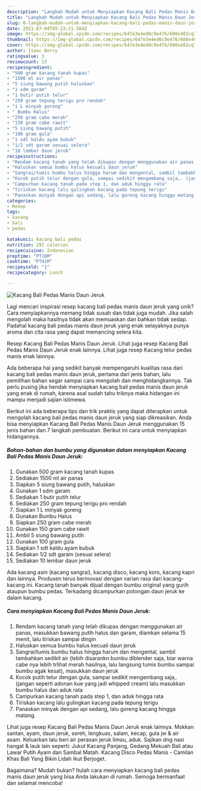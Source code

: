 ```yaml
---
description: "Langkah Mudah untuk Menyiapkan Kacang Bali Pedas Manis Daun Jeruk Anti Gagal"
title: "Langkah Mudah untuk Menyiapkan Kacang Bali Pedas Manis Daun Jeruk Anti Gagal"
slug: 0-langkah-mudah-untuk-menyiapkan-kacang-bali-pedas-manis-daun-jeruk-anti-gagal
date: 2021-07-04T05:23:21.564Z
image: https://img-global.cpcdn.com/recipes/647e3e4ed0c9e476/680x482cq70/kacang-bali-pedas-manis-daun-jeruk-foto-resep-utama.jpg
thumbnail: https://img-global.cpcdn.com/recipes/647e3e4ed0c9e476/680x482cq70/kacang-bali-pedas-manis-daun-jeruk-foto-resep-utama.jpg
cover: https://img-global.cpcdn.com/recipes/647e3e4ed0c9e476/680x482cq70/kacang-bali-pedas-manis-daun-jeruk-foto-resep-utama.jpg
author: Isaac Berry
ratingvalue: 3
reviewcount: 13
recipeingredient:
- "500 gram kacang tanah kupas"
- "1500 ml air panas"
- "5 siung bawang putih haluskan"
- "1 sdm garam"
- "1 butir putih telur"
- "250 gram tepung terigu pro rendah"
- "1 L minyak goreng"
- " Bumbu Halus"
- "250 gram cabe merah"
- "150 gram cabe rawit"
- "5 siung bawang putih"
- "100 gram gula"
- "1 sdt kaldu ayam bubuk"
- "1/2 sdt garam sesuai selera"
- "10 lembar daun jeruk"
recipeinstructions:
- "Rendam kacang tanah yang telah dikupas dengan menggunakan air panas, masukkan bawang putih halus dan garam, diamkan selama 15 menit, lalu tiriskan sampai dingin"
- "Haluskan semua bumbu halus kecuali daun jeruk"
- "Sangrai/tumis bumbu halus hingga harum dan mengental, sambil tambahkan sedikit air (lebih disarankn bumbu diblender saja, biar warna cabe nya lebih trlihat merah hasilnya, lalu langsung tumis bumbu sampai bumbu agak kesat), masukkan daun jeruk"
- "Kocok putih telur dengan gula, sampai sedikit mengembang saja,. (jangan seperti adonan kue yang jadi whipped cream) lalu masukkan bumbu halus dan aduk rata"
- "Campurkan kacang tanah pada step 1, dan aduk hingga rata"
- "Tiriskan kacang lalu gulingkan kacang pada tepung terigu"
- "Panaskan minyak dengan api sedang, lalu goreng kacang hingga matang."
categories:
- Resep
tags:
- kacang
- bali
- pedas

katakunci: kacang bali pedas 
nutrition: 297 calories
recipecuisine: Indonesian
preptime: "PT16M"
cooktime: "PT41M"
recipeyield: "1"
recipecategory: Lunch

---
```



![Kacang Bali Pedas Manis Daun Jeruk](https://img-global.cpcdn.com/recipes/647e3e4ed0c9e476/680x482cq70/kacang-bali-pedas-manis-daun-jeruk-foto-resep-utama.jpg)

Lagi mencari inspirasi resep kacang bali pedas manis daun jeruk yang unik? Cara menyiapkannya memang tidak susah dan tidak juga mudah. Jika salah mengolah maka hasilnya tidak akan memuaskan dan bahkan tidak sedap. Padahal kacang bali pedas manis daun jeruk yang enak selayaknya punya aroma dan cita rasa yang dapat memancing selera kita.

Resep Kacang Bali Pedas Manis Daun Jeruk. Lihat juga resep Kacang Bali Pedas Manis Daun Jeruk enak lainnya. Lihat juga resep Kacang telur pedas manis enak lainnya.

Ada beberapa hal yang sedikit banyak mempengaruhi kualitas rasa dari kacang bali pedas manis daun jeruk, pertama dari jenis bahan, lalu pemilihan bahan segar sampai cara mengolah dan menghidangkannya. Tak perlu pusing jika hendak menyiapkan kacang bali pedas manis daun jeruk yang enak di rumah, karena asal sudah tahu triknya maka hidangan ini mampu menjadi sajian istimewa.


Berikut ini ada beberapa tips dan trik praktis yang dapat diterapkan untuk mengolah kacang bali pedas manis daun jeruk yang siap dikreasikan. Anda bisa menyiapkan Kacang Bali Pedas Manis Daun Jeruk menggunakan 15 jenis bahan dan 7 langkah pembuatan. Berikut ini cara untuk menyiapkan hidangannya.

<!--inarticleads1-->

##### Bahan-bahan dan bumbu yang digunakan dalam menyiapkan Kacang Bali Pedas Manis Daun Jeruk:

1. Gunakan 500 gram kacang tanah kupas
1. Sediakan 1500 ml air panas
1. Siapkan 5 siung bawang putih, haluskan
1. Gunakan 1 sdm garam
1. Sediakan 1 butir putih telur
1. Sediakan 250 gram tepung terigu pro rendah
1. Siapkan 1 L minyak goreng
1. Gunakan  Bumbu Halus
1. Siapkan 250 gram cabe merah
1. Gunakan 150 gram cabe rawit
1. Ambil 5 siung bawang putih
1. Gunakan 100 gram gula
1. Siapkan 1 sdt kaldu ayam bubuk
1. Sediakan 1/2 sdt garam (sesuai selera)
1. Sediakan 10 lembar daun jeruk


Ada kacang asin (kacang sangrai), kacang disco, kacang koro, kacang kapri dan lainnya. Produsen terus berinovasi dengan varian rasa dari kacang-kacang ini. Kacang tanah banyak dijual dengan bumbu original yang gurih ataupun bumbu pedas. Terkadang dicampurkan potongan daun jeruk ke dalam kacang. 

<!--inarticleads2-->

##### Cara menyiapkan Kacang Bali Pedas Manis Daun Jeruk:

1. Rendam kacang tanah yang telah dikupas dengan menggunakan air panas, masukkan bawang putih halus dan garam, diamkan selama 15 menit, lalu tiriskan sampai dingin
1. Haluskan semua bumbu halus kecuali daun jeruk
1. Sangrai/tumis bumbu halus hingga harum dan mengental, sambil tambahkan sedikit air (lebih disarankn bumbu diblender saja, biar warna cabe nya lebih trlihat merah hasilnya, lalu langsung tumis bumbu sampai bumbu agak kesat), masukkan daun jeruk
1. Kocok putih telur dengan gula, sampai sedikit mengembang saja,. (jangan seperti adonan kue yang jadi whipped cream) lalu masukkan bumbu halus dan aduk rata
1. Campurkan kacang tanah pada step 1, dan aduk hingga rata
1. Tiriskan kacang lalu gulingkan kacang pada tepung terigu
1. Panaskan minyak dengan api sedang, lalu goreng kacang hingga matang.


Lihat juga resep Kacang Bali Pedas Manis Daun Jeruk enak lainnya. Mskkan santan, ayam, daun jeruk, sereh, lengkuas, salam, kecap, gula jw &amp; air asam. Keluarkan lalu beri air perasan jeruk limau, aduk. Sajikan dng nasi hangat &amp; lauk lain seperti: Jukut Kacang Panjang, Gedang Mekuah Bali atau Lawar Putih Ayam dan Sambal Matah. Kacang Disco Pedas Manis - Camilan Khas Bali Yang Bikin Lidah Ikut Berjoget. 

Bagaimana? Mudah bukan? Itulah cara menyiapkan kacang bali pedas manis daun jeruk yang bisa Anda lakukan di rumah. Semoga bermanfaat dan selamat mencoba!
